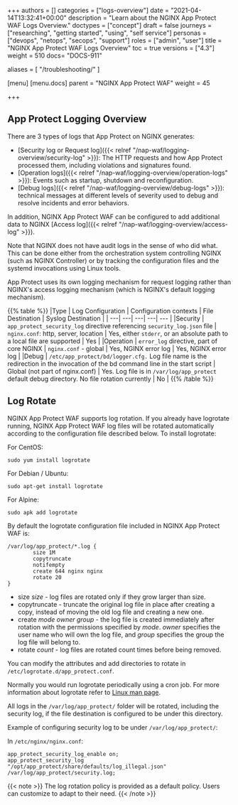 +++
authors = []
categories = ["logs-overview"]
date = "2021-04-14T13:32:41+00:00"
description = "Learn about the NGINX App Protect WAF Logs Overview."
doctypes = ["concept"]
draft = false
journeys = ["researching", "getting started", "using", "self service"]
personas = ["devops", "netops", "secops", "support"]
roles = ["admin", "user"]
title = "NGINX App Protect WAF Logs Overview"
toc = true
versions = ["4.3"]
weight = 510
docs= "DOCS-911"

aliases = [
  "/troubleshooting/"
]

[menu]
  [menu.docs]
    parent = "NGINX App Protect WAF"
    weight = 45

+++

## App Protect Logging Overview

There are 3 types of logs that App Protect on NGINX generates:
- [Security log or Request log]({{< relref "/nap-waf/logging-overview/security-log" >}}): The HTTP requests and how App Protect processed them, including violations and signatures found.
- [Operation logs]({{< relref "/nap-waf/logging-overview/operation-logs" >}}): Events such as startup, shutdown and reconfiguration.
- [Debug logs]({{< relref "/nap-waf/logging-overview/debug-logs" >}}): technical messages at different levels of severity used to debug and resolve incidents and error behaviors.

In addition, NGINX App Protect WAF can be configured to add additional data to NGINX [Access log]({{< relref "/nap-waf/logging-overview/access-log" >}}).

Note that NGINX does not have audit logs in the sense of who did what. This can be done either from the orchestration system controlling NGINX (such as NGINX Controller) or by tracking the configuration files and the systemd invocations using Linux tools.

App Protect uses its own logging mechanism for request logging rather than NGINX's access logging mechanism (which is NGINX's default logging mechanism).

{{% table %}} 
|Type | Log Configuration | Configuration contexts | File Destination | Syslog Destination | 
| ---| ---| ---| ---| --- | 
|Security | `app_protect_security_log` directive referencing `security_log.json` file | `nginx.conf`: http, server, location | Yes, either `stderr`, or an absolute path to a local file are supported | Yes | 
|Operation | `error_log` directive, part of core NGINX | `nginx.conf` - global | Yes, NGINX error log | Yes, NGINX error log | 
|Debug | `/etc/app_protect/bd/logger.cfg.` Log file name is the redirection in the invocation of the bd command line in the start script | Global (not part of nginx.conf) | Yes. Log file is in `/var/log/app_protect` default debug directory.  No file rotation currently | No | 
{{% /table %}} 

## Log Rotate

NGINX App Protect WAF supports log rotation.
If you already have logrotate running, NGINX App Protect WAF log files will be rotated automatically according to the configuration file described below.
To install logrotate:

For CentOS:
  ```shell
  sudo yum install logrotate
  ```

For Debian / Ubuntu:
  ```shell
  sudo apt-get install logrotate
  ```

For Alpine:
  ```shell
  sudo apk add logrotate
  ```

By default the logrotate configuration file included in NGINX App Protect WAF is:
```
/var/log/app_protect/*.log {
        size 1M
        copytruncate
        notifempty
        create 644 nginx nginx
        rotate 20
}
```

- size _size_ - log files are rotated only if they grow larger than size.
- copytruncate - truncate the original log file in place after creating a copy, instead of moving the old log file and creating a new one.
- create _mode owner group_ - the log file is created immediately after rotation with the permissions specified by _mode_. _owner_ specifies the user name who will own the log file, and _group_ specifies the group the log file will belong to.
- rotate _count_ - log files are rotated count times before being removed.

You can modify the attributes and add directories to rotate in `/etc/logrotate.d/app_protect.conf`.

Normally you would run logrotate periodically using a cron job. For more information about logrotate refer to [Linux man page](https://linux.die.net/man/8/logrotate).

All logs in the `/var/log/app_protect/` folder will be rotated, including the security log, if the file destination is configured to be under this directory.

Example of configuring security log to be under `/var/log/app_protect/`:

In `/etc/nginx/nginx.conf`:
  ```
  app_protect_security_log_enable on;
  app_protect_security_log "/opt/app_protect/share/defaults/log_illegal.json" /var/log/app_protect/security.log;
  ```
{{< note >}} The log rotation policy is provided as a default policy. Users can customize to adapt to their need. {{< /note >}}